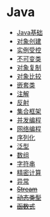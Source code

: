 
# Java

* [Java基础](JavaFundamental.md)
* [对象创建](ObjectCreation.md)
* [实例受控](InstanceControlledClass.md)
* [不可变类](ImmutableClass.md)
* [对象复制](ObjectCopy.md)
* [对象比较](ObjectComparison.md)
* [嵌套类](NestedClass.md)
* [注解](Annotation.md)
* [反射](Reflection.md)
* [集合框架](Collection.md)
* [并发编程](Concurrency.md)
* [网络编程](NWP.md)
* [序列化](Serialization.md)
* [泛型](Generics.md)
* [数组](Array.md)
* [字符串](String.md)
* [精密计算](PreciseCalculation.md)
* [异常](Exception.md)
* ~~[Stream](Stream.md)~~
* ~~[动态类型](DynamicallyTyped.md)~~
* ~~[函数式](Functional.md)~~
